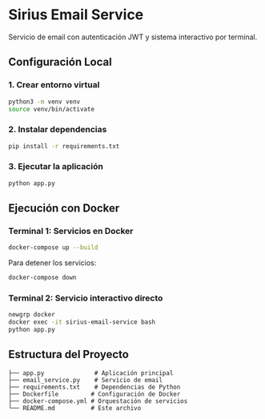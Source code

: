 # Sirius Email Service

Servicio de email con autenticación JWT y sistema interactivo por terminal.

## Configuración Local

### 1. Crear entorno virtual
```bash
python3 -m venv venv
source venv/bin/activate  
```

### 2. Instalar dependencias
```bash
pip install -r requirements.txt
```

### 3. Ejecutar la aplicación
```bash
python app.py
```

## Ejecución con Docker

### Terminal 1: Servicios en Docker
```bash
docker-compose up --build
```

Para detener los servicios:
```bash
docker-compose down
```

### Terminal 2: Servicio interactivo directo
```bash
newgrp docker
docker exec -it sirius-email-service bash
python app.py
```

## Estructura del Proyecto
```
├── app.py              # Aplicación principal
├── email_service.py    # Servicio de email
├── requirements.txt    # Dependencias de Python
├── Dockerfile         # Configuración de Docker
├── docker-compose.yml # Orquestación de servicios
└── README.md          # Este archivo
```